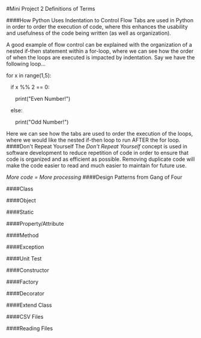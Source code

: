 #Mini Project 2 Definitions of Terms

####How Python Uses Indentation to Control Flow
Tabs are used in Python in order to order the execution of code, where this enhances the usability and usefulness of the 
code being written (as well as organization).

A good example of flow control can be explained with the organization of a nested if-then statement within a for-loop, 
where we can see how the order of when the loops are executed is impacted by indentation.
Say we have the following loop...

for x in range(1,5):

&nbsp;&nbsp;&nbsp;if x %% 2 == 0:

&nbsp;&nbsp;&nbsp;&nbsp;&nbsp;&nbsp;print("Even Number!")

&nbsp;&nbsp;&nbsp;else:

&nbsp;&nbsp;&nbsp;&nbsp;&nbsp;&nbsp;print("Odd Number!")

Here we can see how the tabs are used to order the execution of the loops, where we would like the nested if-then loop 
to run AFTER the for loop.
####Don't Repeat Yourself
The _Don't Repeat Yourself_ concept is used in software development to reduce repetition of code in order to ensure that
code is organized and as efficient as possible. Removing duplicate code will make the code easier to read and much easier
to maintain for future use.

*More code = More processing*
####Design Patterns from Gang of Four

####Class

####Object

####Static

####Property/Attribute

####Method

####Exception

####Unit Test

####Constructor

####Factory

####Decorator

####Extend Class

####CSV Files

####Reading Files